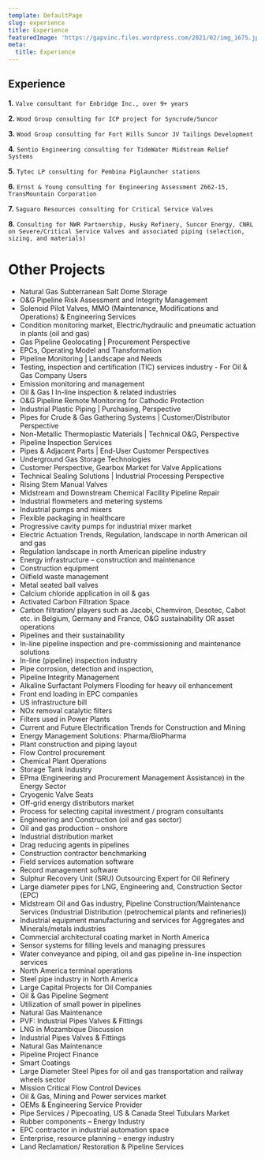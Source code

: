 ```yaml
---
template: DefaultPage
slug: experience
title: Experience
featuredImage: 'https://gapvinc.files.wordpress.com/2021/02/img_1675.jpg'
meta:
  title: Experience
---
```


## Experience

**1.** `Valve consultant for Enbridge Inc., over 9+ years`

**2.** `Wood Group consulting for ICP project for Syncrude/Suncor`

**3.** `Wood Group consulting for Fort Hills Suncor JV Tailings Development`

**4.** `Sentio Engineering consulting for TideWater Midstream Relief Systems`

**5.** `Tytec LP consulting for Pembina Piglauncher stations`

**6.** `Ernst & Young consulting for Engineering Assessment Z662-15, TransMountain Corporation`

**7.** `Saguaro Resources consulting for Critical Service Valves`

**8.** `Consulting for NWR Partnership, Husky Refinery, Suncor Energy, CNRL on Severe/Critical Service Valves and associated piping (selection, sizing, and materials)`

# Other Projects

- Natural Gas Subterranean Salt Dome Storage 
- O&G Pipeline Risk Assessment and Integrity Management 
- Solenoid Pilot Valves, MMO (Maintenance, Modifications and Operations) & Engineering Services
- Condition monitoring market, Electric/hydraulic and pneumatic actuation in plants (oil and gas)
- Gas Pipeline Geolocating | Procurement Perspective
- EPCs, Operating Model and Transformation
- Pipeline Monitoring | Landscape and Needs
- Testing, inspection and certification (TIC) services industry - For Oil & Gas Company Users
- Emission monitoring and management
- Oil & Gas I In-line inspection & related industries
- O&G Pipeline Remote Monitoring for Cathodic Protection
- Industrial Plastic Piping | Purchasing, Perspective
- Pipes for Crude & Gas Gathering Systems | Customer/Distributor Perspective
- Non-Metallic Thermoplastic Materials | Technical O&G, Perspective
- Pipeline Inspection Services
- Pipes & Adjacent Parts | End-User Customer Perspectives
- Underground Gas Storage Technologies 
- Customer Perspective, Gearbox Market for Valve Applications
- Technical Sealing Solutions | Industrial Processing Perspective
- Rising Stem Manual Valves
- Midstream and Downstream Chemical Facility Pipeline Repair
- Industrial flowmeters and metering systems
- Industrial pumps and mixers
- Flexible packaging in healthcare
- Progressive cavity pumps for industrial mixer market
- Electric Actuation Trends, Regulation, landscape in north American oil and gas
- Regulation landscape in north American pipeline industry
- Energy infrastructure – construction and maintenance
- Construction equipment
- Oilfield waste management
- Metal seated ball valves
- Calcium chloride application in oil & gas
- Activated Carbon Filtration Space
- Carbon filtration/ players such as Jacobi, Chemviron, Desotec, Cabot etc. in Belgium, Germany and France, O&G sustainability OR asset operations
- Pipelines and their sustainability
- In-line pipeline inspection and pre-commissioning and maintenance solutions
- In-line (pipeline) inspection industry
- Pipe corrosion, detection and inspection,
- Pipeline Integrity Management
- Alkaline Surfactant Polymers Flooding for heavy oil enhancement
- Front end loading in EPC companies
- US infrastructure bill
- NOx removal catalytic filters
- Filters used in Power Plants
- Current and Future Electrification Trends for Construction and Mining
- Energy Management Solutions: Pharma/BioPharma
- Plant construction and piping layout
- Flow Control procurement
- Chemical Plant Operations
- Storage Tank Industry
- EPma (Engineering and Procurement Management Assistance) in the Energy Sector
- Cryogenic Valve Seats
- Off-grid energy distributors market
- Process for selecting capital investment / program consultants
- Engineering and Construction (oil and gas sector)
- Oil and gas production – onshore
- Industrial distribution market
- Drag reducing agents in pipelines
- Construction contractor benchmarking
- Field services automation software
- Record management software
- Sulphur Recovery Unit (SRU) Outsourcing Expert for Oil Refinery
- Large diameter pipes for LNG, Engineering and, Construction Sector (EPC)
- Midstream Oil and Gas industry, Pipeline Construction/Maintenance Services (Industrial Distribution (petrochemical plants and refineries))
- Industrial equipment manufacturing and services for Aggregates and Minerals/metals industries
- Commercial architectural coating market in North America
- Sensor systems for filling levels and managing pressures
- Water conveyance and piping, oil and gas pipeline in-line inspection services
- North America terminal operations
- Steel pipe industry in North America
- Large Capital Projects for Oil Companies
- Oil & Gas Pipeline Segment
- Utilization of small power in pipelines
- Natural Gas Maintenance
- PVF: Industrial Pipes Valves & Fittings
- LNG in Mozambique Discussion
- Industrial Pipes Valves & Fittings
- Natural Gas Maintenance
- Pipeline Project Finance
- Smart Coatings
- Large Diameter Steel Pipes for oil and gas transportation and railway wheels sector
- Mission Critical Flow Control Devices
- Oil & Gas, Mining and Power services market
- OEMs & Engineering Service Provider
- Pipe Services / Pipecoating, US & Canada Steel Tubulars Market
- Rubber components – Energy Industry
- EPC contractor in industrial automation space
- Enterprise, resource planning – energy industry
- Land Reclamation/ Restoration & Pipeline Services


